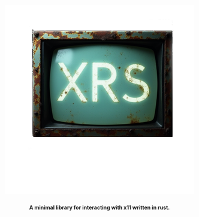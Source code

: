 <h1 align="center">
    <br>
    <a href="https://github.com/proxin187/xrs">
        <img src="assets/logo.png">
    </a>
    <br>
</h1>

<h4 align="center">A minimal library for interacting with x11 written in rust.</h4>


